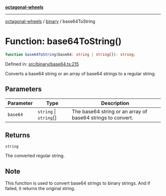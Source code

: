 [**octagonal-wheels**](../../README.md)

***

[octagonal-wheels](../../modules.md) / [binary](../README.md) / base64ToString

# Function: base64ToString()

```ts
function base64ToString(base64: string | string[]): string;
```

Defined in: [src/binary/base64.ts:215](https://github.com/vrtmrz/octagonal-wheels/blob/main/src/binary/base64.ts#L215)

Converts a base64 string or an array of base64 strings to a regular string.

## Parameters

| Parameter | Type | Description |
| ------ | ------ | ------ |
| `base64` | `string` \| `string`[] | The base64 string or an array of base64 strings to convert. |

## Returns

`string`

The converted regular string.

## Note

This function is used to convert base64 strings to binary strings. And if failed, it returns the original string.
